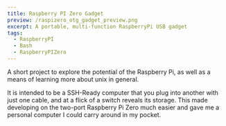 ```yaml
---
title: Raspberry PI Zero Gadget
preview: /raspizero_otg_gadget_preview.png
excerpt: A portable, multi-function RaspberryPi USB gadget
tags:
  - RaspberryPI
  - Bash
  - RaspberryPIZero
---
```


A short project to explore the potential of the Raspberry Pi, as well as a means of learning more about unix in general.

It is intended to be a SSH-Ready computer that you plug into another with just one cable, and at a flick of a switch reveals its storage. This made developing on the two-port Raspberry Pi Zero much easier and gave me a personal computer I could carry around in my pocket.
